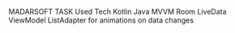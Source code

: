 MADARSOFT TASK 
Used Tech
Kotlin
Java
MVVM
Room
LiveData
ViewModel
ListAdapter for animations on data changes
